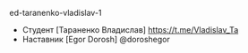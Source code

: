 ed-taranenko-vladislav-1

* Студент [Тараненко Владислав] https://t.me/Vladislav_Ta
* Наставник [Egor Dorosh] @doroshegor